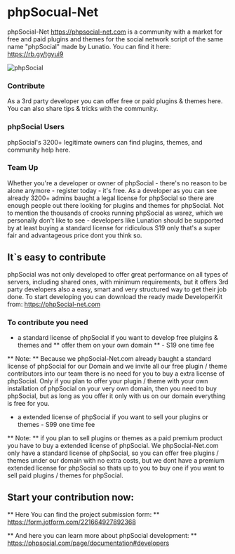 # phpSocual-Net
phpSocial-Net https://phpsocial-net.com is a community with a market for free and paid plugins and themes for the social network script of the same name "phpSocial" made by Lunatio. You can find it here: 
https://rb.gy/tgyui9

![phpSocial](https://github.com/WebCrew/phpSocual-Net/blob/main/phpsocial.jpeg)

### Contribute
As a 3rd party developer you can offer free or paid plugins & themes here. You can also share tips & tricks with the community.


### phpSocial Users
phpSocial's 3200+ legitimate owners can find plugins, themes, and community help here.


### Team Up
Whether you're a developer or owner of phpSocial - there's no reason to be alone anymore - register today - it's free.
As a developer as you can see already 3200+ admins baught a legal license for phpSocial so there are enough people out there looking for plugins and themes for phpSocial. Not to mention the thousands of crooks running phpSocial as warez, which we personally don't like to see - developers like Lunation should be supported by at least buying a standard license for ridiculous S19 only that's a super fair and advantageous price dont you think so.


## It`s easy to contribute
phpSocial was not only developed to offer great performance on all types of servers, including shared ones, with minimum requirements, but it offers 3rd party developers also a easy, smart and very structured way to get their job done. To start developing you can download the ready made DeveloperKit from: https://phpSocial-net.com


### To contribute you need

- a standard license of phpSocial if you want to develop free pluigins & themes and ** offer them on your own domain ** - S19 one time fee

** Note: ** Because we phpSocial-Net.com already baught a standard license of phpSocial for our Domain and we invite all our free plugin / theme contributors into our team there is no need for you to buy a extra license of phpSocial. Only if you plan to offer your plugin / theme with your own installation of phpSocial on your very own domain, then you need to buy phpSocial, but as long as you offer it only with us on our domain everything is free for you.

- a extended license of phpSocial if you want to sell your plugins or themes - S99 one time fee

** Note: ** if you plan to sell plugins or themes as a paid premium product you have to buy a extended license of phpSocial. We phpSocial-Net.com only have a standard license of phpSocial, so you can offer free plugins / themes under our domain with no extra costs, but we dont have a premium extended license for phpSocial so thats up to you to buy one if you want to sell paid plugins / themes for phpSocial.


## Start your contribution now:

** Here You can find the project submission form: ** https://form.jotform.com/221664927892368

** And here you can learn more about phpSocial development: ** https://phpsocial.com/page/documentation#developers
